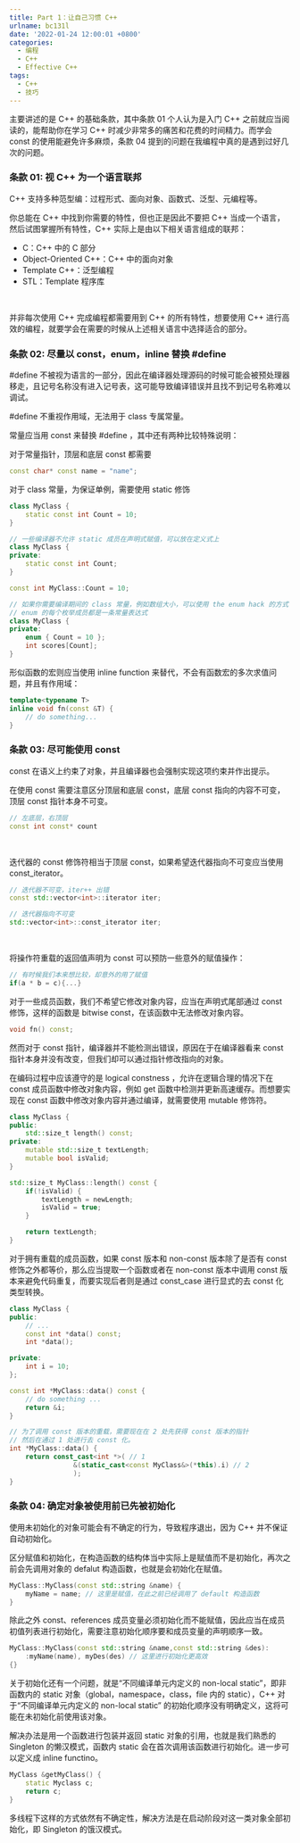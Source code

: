 ```yaml
---
title: Part 1：让自己习惯 C++
urlname: bc131l
date: '2022-01-24 12:00:01 +0800'
categories:
  - 编程
  - C++
  - Effective C++
tags:
  - C++
  - 技巧
---
```


主要讲述的是 C++ 的基础条款，其中条款 01 个人认为是入门 C++ 之前就应当阅读的，能帮助你在学习 C++ 时减少非常多的痛苦和花费的时间精力。而学会 const 的使用能避免许多麻烦，条款 04 提到的问题在我编程中真的是遇到过好几次的问题。

<!-- more -->

### 条款 01: 视 C++ 为一个语言联邦

C++ 支持多种范型编：过程形式、面向对象、函数式、泛型、元编程等。
​

你总能在 C++ 中找到你需要的特性，但也正是因此不要把 C++ 当成一个语言，然后试图掌握所有特性，C++ 实际上是由以下相关语言组成的联邦：
​

- C：C++ 中的 C 部分
- Object-Oriented C++：C++ 中的面向对象
- Template C++：泛型编程
- STL：Template 程序库

​

并非每次使用 C++ 完成编程都需要用到 C++ 的所有特性，想要使用 C++ 进行高效的编程，就要学会在需要的时候从上述相关语言中选择适合的部分。
​

### 条款 02: 尽量以 const，enum，inline 替换 #define

#define 不被视为语言的一部分，因此在编译器处理源码的时候可能会被预处理器移走，且记号名称没有进入记号表，这可能导致编译错误并且找不到记号名称难以调试。
​

#define 不重视作用域，无法用于 class 专属常量。
​

常量应当用 const 来替换 #define ，其中还有两种比较特殊说明：
​

对于常量指针，顶层和底层 const 都需要

```cpp
const char* const name = "name";
```

对于 class 常量，为保证单例，需要使用 static 修饰

```cpp
class MyClass {
	static const int Count = 10;
}

// 一些编译器不允许 static 成员在声明式赋值，可以放在定义式上
class MyClass {
private:
	static const int Count;
}

const int MyClass::Count = 10;

// 如果你需要编译期间的 class 常量，例如数组大小，可以使用 the enum hack 的方式
// enum 的每个枚举成员都是一条常量表达式
class MyClass {
private:
    enum { Count = 10 };
    int scores[Count];
}
```

形似函数的宏则应当使用 inline function 来替代，不会有函数宏的多次求值问题，并且有作用域：

```cpp
template<typename T>
inline void fn(const &T) {
    // do something...
}
```

###

### 条款 03: 尽可能使用 const

const 在语义上约束了对象，并且编译器也会强制实现这项约束并作出提示。
​

在使用 const 需要注意区分顶层和底层 const，底层 const 指向的内容不可变，顶层 const 指针本身不可变。

```cpp
// 左底层，右顶层
const int const* count
```

​

迭代器的 const 修饰符相当于顶层 const，如果希望迭代器指向不可变应当使用 const_iterator。

```cpp
// 迭代器不可变，iter++ 出错
const std::vector<int>::iterator iter;

// 迭代器指向不可变
std::vector<int>::const_iterator iter;
```

​

将操作符重载的返回值声明为 const 可以预防一些意外的赋值操作：

```cpp
// 有时候我们本来想比较，却意外的用了赋值
if(a * b = c){...}
```

对于一些成员函数，我们不希望它修改对象内容，应当在声明式尾部通过 const 修饰，这样的函数是 bitwise const，在该函数中无法修改对象内容。

```cpp
void fn() const;
```

然而对于 const 指针，编译器并不能检测出错误，原因在于在编译器看来 const 指针本身并没有改变，但我们却可以通过指针修改指向的对象。
​

在编码过程中应该遵守的是 logical constness ，允许在逻辑合理的情况下在 const 成员函数中修改对象内容，例如 get 函数中检测并更新高速缓存。而想要实现在 const 函数中修改对象内容并通过编译，就需要使用 mutable 修饰符。

```cpp
class MyClass {
public:
    std::size_t length() const;
private:
    mutable std::size_t textLength;
    mutable bool isValid;
}

std::size_t MyClass::length() const {
    if(!isValid) {
    	textLength = newLength;
        isValid = true;
    }

    return textLength;
}
```

对于拥有重载的成员函数，如果 const 版本和 non-const 版本除了是否有 const 修饰之外都等价，那么应当提取一个函数或者在 non-const 版本中调用 const 版本来避免代码重复，而要实现后者则是通过 const_case 进行显式的去 const 化类型转换。

```cpp
class MyClass {
public:
    // ...
    const int *data() const;
    int *data();

private:
    int i = 10;
};

const int *MyClass::data() const {
    // do something ...
    return &i;
}

// 为了调用 const 版本的重载，需要现在在 2 处先获得 const 版本的指针
// 然后在通过 1 处进行去 const 化。
int *MyClass::data() {
    return const_cast<int *>( // 1
                &(static_cast<const MyClass&>(*this).i) // 2
                );
}
```

### 条款 04: 确定对象被使用前已先被初始化

使用未初始化的对象可能会有不确定的行为，导致程序退出，因为 C++ 并不保证自动初始化。
​

区分赋值和初始化，在构造函数的结构体当中实际上是赋值而不是初始化，再次之前会先调用对象的 defalut 构造函数，也就是会初始化在赋值。

```cpp
MyClass::MyClass(const std::string &name) {
    myName = name; // 这里是赋值，在此之前已经调用了 default 构造函数
}
```

除此之外 const、references 成员变量必须初始化而不能赋值，因此应当在成员初值列表进行初始化，需要注意初始化顺序要和成员变量的声明顺序一致。

```cpp
MyClass::MyClass(const std::string &name,const std::string &des):
	:myName(name), myDes(des) // 这里进行初始化更高效
{}
```

关于初始化还有一个问题，就是“不同编译单元内定义的 non-local static”，即非函数内的 static 对象（global，namespace，class，file 内的 static），C++ 对于“不同编译单元内定义的 non-local static” 的初始化顺序没有明确定义，这将可能在未初始化前使用该对象。
​

解决办法是用一个函数进行包装并返回 static 对象的引用，也就是我们熟悉的 Singleton 的懒汉模式，函数内 static 会在首次调用该函数进行初始化。进一步可以定义成 inline functino。
​

```cpp
MyClass &getMyClass() {
	static Myclass c;
    return c;
}
```

多线程下这样的方式依然有不确定性，解决方法是在启动阶段对这一类对象全部初始化，即 Singleton 的饿汉模式。
